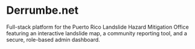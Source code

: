 # Derrumbe.net
Full-stack platform for the Puerto Rico Landslide Hazard Mitigation Office featuring an interactive landslide map, a community reporting tool, and a secure, role-based admin dashboard.
